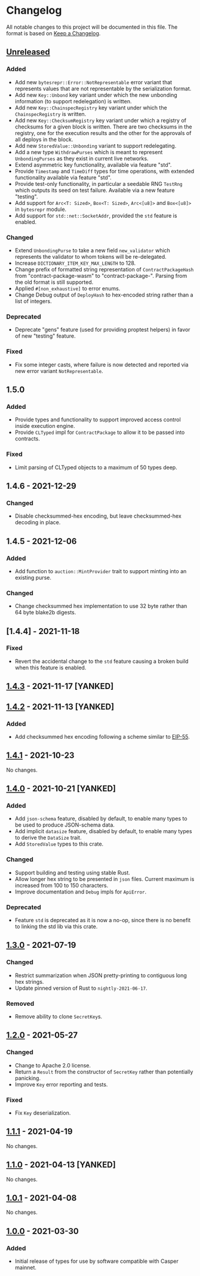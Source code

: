 # Changelog

All notable changes to this project will be documented in this file.  The format is based on [Keep a Changelog].

[comment]: <> (Added:      new features)
[comment]: <> (Changed:    changes in existing functionality)
[comment]: <> (Deprecated: soon-to-be removed features)
[comment]: <> (Removed:    now removed features)
[comment]: <> (Fixed:      any bug fixes)
[comment]: <> (Security:   in case of vulnerabilities)



## [Unreleased]

### Added
* Add new `bytesrepr::Error::NotRepresentable` error variant that represents values that are not representable by the serialization format.
* Add new `Key::Unbond` key variant under which the new unbonding information (to support redelegation) is written.
* Add new `Key::ChainspecRegistry` key variant under which the `ChainspecRegistry` is written.
* Add new `Key::ChecksumRegistry` key variant under which a registry of checksums for a given block is written.  There are two checksums in the registry, one for the execution results and the other for the approvals of all deploys in the block.
* Add new `StoredValue::Unbonding` variant to support redelegating.
* Add a new type `WithdrawPurses` which is meant to represent `UnbondingPurses` as they exist in current live networks.
* Extend asymmetric key functionality, available via feature "std".
* Provide `Timestamp` and `TimeDiff` types for time operations, with extended functionality available via feature "std".
* Provide test-only functionality, in particular a seedable RNG `TestRng` which outputs its seed on test failure. Available via a new feature "testing".
* Add support for `Arc<T: Sized>`, `Box<T: Sized>`, `Arc<[u8]>` and `Box<[u8]>` in `bytesrepr` module.
* Add support for `std::net::SocketAddr`, provided the `std` feature is enabled.

### Changed
* Extend `UnbondingPurse` to take a new field `new_validator` which represents the validator to whom tokens will be re-delegated.
* Increase `DICTIONARY_ITEM_KEY_MAX_LENGTH` to 128.
* Change prefix of formatted string representation of `ContractPackageHash` from "contract-package-wasm" to "contract-package-". Parsing from the old format is still supported.
* Applied `#[non_exhaustive]` to error enums.
* Change Debug output of `DeployHash` to hex-encoded string rather than a list of integers.

### Deprecated
* Deprecate "gens" feature (used for providing proptest helpers) in favor of new "testing" feature.

### Fixed
* Fix some integer casts, where failure is now detected and reported via new error variant `NotRepresentable`.



## 1.5.0

### Added
* Provide types and functionality to support improved access control inside execution engine.
* Provide `CLTyped` impl for `ContractPackage` to allow it to be passed into contracts.

### Fixed
* Limit parsing of CLTyped objects to a maximum of 50 types deep.



## 1.4.6 - 2021-12-29

### Changed
* Disable checksummed-hex encoding, but leave checksummed-hex decoding in place.



## 1.4.5 - 2021-12-06

### Added
* Add function to `auction::MintProvider` trait to support minting into an existing purse.

### Changed
* Change checksummed hex implementation to use 32 byte rather than 64 byte blake2b digests.



## [1.4.4] - 2021-11-18

### Fixed
* Revert the accidental change to the `std` feature causing a broken build when this feature is enabled.



## [1.4.3] - 2021-11-17 [YANKED]



## [1.4.2] - 2021-11-13 [YANKED]

### Added
* Add checksummed hex encoding following a scheme similar to [EIP-55](https://eips.ethereum.org/EIPS/eip-55).



## [1.4.1] - 2021-10-23

No changes.



## [1.4.0] - 2021-10-21 [YANKED]

### Added
* Add `json-schema` feature, disabled by default, to enable many types to be used to produce JSON-schema data.
* Add implicit `datasize` feature, disabled by default, to enable many types to derive the `DataSize` trait.
* Add `StoredValue` types to this crate.

### Changed
* Support building and testing using stable Rust.
* Allow longer hex string to be presented in `json` files. Current maximum is increased from 100 to 150 characters.
* Improve documentation and `Debug` impls for `ApiError`.

### Deprecated
* Feature `std` is deprecated as it is now a no-op, since there is no benefit to linking the std lib via this crate.



## [1.3.0] - 2021-07-19

### Changed
* Restrict summarization when JSON pretty-printing to contiguous long hex strings.
* Update pinned version of Rust to `nightly-2021-06-17`.

### Removed
* Remove ability to clone `SecretKey`s.



## [1.2.0] - 2021-05-27

### Changed
* Change to Apache 2.0 license.
* Return a `Result` from the constructor of `SecretKey` rather than potentially panicking.
* Improve `Key` error reporting and tests.

### Fixed
* Fix `Key` deserialization.



## [1.1.1] - 2021-04-19

No changes.



## [1.1.0] - 2021-04-13 [YANKED]

No changes.



## [1.0.1] - 2021-04-08

No changes.



## [1.0.0] - 2021-03-30

### Added
* Initial release of types for use by software compatible with Casper mainnet.



[Keep a Changelog]: https://keepachangelog.com/en/1.0.0
[unreleased]: https://github.com/casper-network/casper-node/compare/24fc4027a...dev
[1.4.3]: https://github.com/casper-network/casper-node/compare/2be27b3f5...24fc4027a
[1.4.2]: https://github.com/casper-network/casper-node/compare/v1.4.1...2be27b3f5
[1.4.1]: https://github.com/casper-network/casper-node/compare/v1.4.0...v1.4.1
[1.4.0]: https://github.com/casper-network/casper-node/compare/v1.3.0...v1.4.0
[1.3.0]: https://github.com/casper-network/casper-node/compare/v1.2.0...v1.3.0
[1.2.0]: https://github.com/casper-network/casper-node/compare/v1.1.1...v1.2.0
[1.1.1]: https://github.com/casper-network/casper-node/compare/v1.0.1...v1.1.1
[1.1.0]: https://github.com/casper-network/casper-node/compare/v1.0.1...v1.1.1
[1.0.1]: https://github.com/casper-network/casper-node/compare/v1.0.0...v1.0.1
[1.0.0]: https://github.com/casper-network/casper-node/releases/tag/v1.0.0
